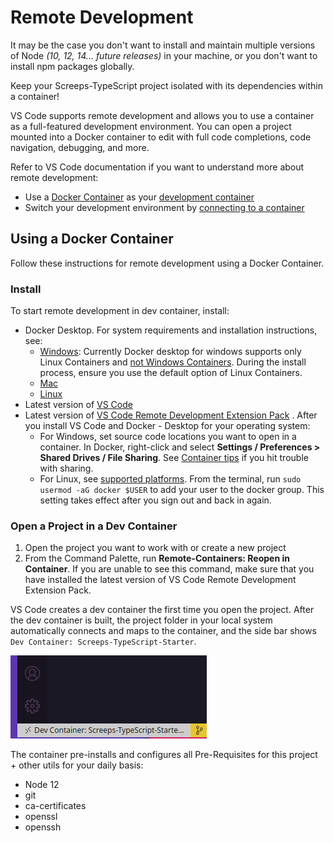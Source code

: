 # Remote Development

It may be the case you don't want to install and maintain multiple versions of Node _(10, 12, 14... future releases)_ in
your machine, or you don't want to install npm packages globally.

Keep your Screeps-TypeScript project isolated with its dependencies within a container!

VS Code supports remote development and allows you to use a container as a full-featured development environment. You
can open a project mounted into a Docker container to edit with full code completions, code navigation, debugging, and
more.

Refer to VS Code documentation if you want to understand more about remote development:

- Use a [Docker Container](https://www.docker.com/) as
  your [development container](https://code.visualstudio.com/docs/remote/containers#_indepth-setting-up-a-folder-to-run-in-a-container)
- Switch your development environment
  by [connecting to a container](https://code.visualstudio.com/docs/remote/containers)

## Using a Docker Container

Follow these instructions for remote development using a Docker Container.

### Install

To start remote development in dev container, install:

- Docker Desktop. For system requirements and installation instructions, see:
  - [Windows](https://docs.docker.com/docker-for-windows/install/): Currently Docker desktop for windows supports only
    Linux Containers
    and [not Windows Containers](https://code.visualstudio.com/docs/remote/containers#_known-limitations). During the
    install process, ensure you use the default option of Linux Containers.
  - [Mac](https://docs.docker.com/docker-for-mac/install/)
  - [Linux](https://docs.docker.com/engine/install/debian/)
- Latest version of [VS Code](https://code.visualstudio.com/download)
- Latest version
  of [VS Code Remote Development Extension Pack](https://marketplace.visualstudio.com/items?itemName=ms-vscode-remote.vscode-remote-extensionpack)
  . After you install VS Code and Docker - Desktop for your operating system:
  - For Windows, set source code locations you want to open in a container. In Docker, right-click and select **Settings
    / Preferences > Shared Drives / File Sharing**.
    See [Container tips](https://code.visualstudio.com/docs/remote/troubleshooting#_container-tips) if you hit trouble
    with sharing.
  - For Linux, see [supported platforms](https://docs.docker.com/get-docker/). From the terminal,
    run `sudo usermod -aG docker $USER` to add your user to the docker group. This setting takes effect after you sign
    out and back in again.

### Open a Project in a Dev Container

1. Open the project you want to work with or create a new project
2. From the Command Palette, run **Remote-Containers: Reopen in Container**. If you are unable to see this command, make
   sure that you have installed the latest version of VS Code Remote Development Extension Pack.

VS Code creates a dev container the first time you open the project. After the dev container is built, the project
folder in your local system automatically connects and maps to the container, and the side bar
shows `Dev Container: Screeps-TypeScript-Starter`.

![remote-container](../.gitbook/assets/remote-container.png)

The container pre-installs and configures all Pre-Requisites for this project + other utils for your daily basis:

- Node 12
- git
- ca-certificates
- openssl
- openssh
